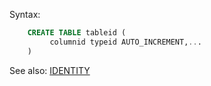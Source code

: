 Syntax:
```sql
    CREATE TABLE tableid (
         columnid typeid AUTO_INCREMENT,...
    )
```

See also: [IDENTITY](Identity)